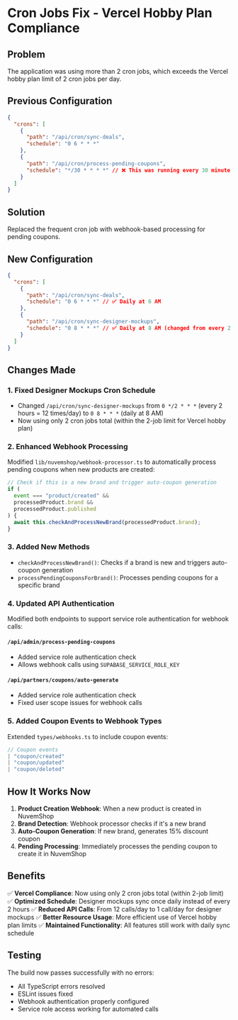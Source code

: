 # Cron Jobs Fix - Vercel Hobby Plan Compliance

## Problem

The application was using more than 2 cron jobs, which exceeds the Vercel hobby plan limit of 2 cron jobs per day.

## Previous Configuration

```json
{
  "crons": [
    {
      "path": "/api/cron/sync-deals",
      "schedule": "0 6 * * *"
    },
    {
      "path": "/api/cron/process-pending-coupons",
      "schedule": "*/30 * * * *" // ❌ This was running every 30 minutes
    }
  ]
}
```

## Solution

Replaced the frequent cron job with webhook-based processing for pending coupons.

## New Configuration

```json
{
  "crons": [
    {
      "path": "/api/cron/sync-deals",
      "schedule": "0 6 * * *" // ✅ Daily at 6 AM
    },
    {
      "path": "/api/cron/sync-designer-mockups",
      "schedule": "0 8 * * *" // ✅ Daily at 8 AM (changed from every 2 hours)
    }
  ]
}
```

## Changes Made

### 1. Fixed Designer Mockups Cron Schedule

- Changed `/api/cron/sync-designer-mockups` from `0 */2 * * *` (every 2 hours = 12 times/day) to `0 8 * * *` (daily at 8 AM)
- Now using only 2 cron jobs total (within the 2-job limit for Vercel hobby plan)

### 2. Enhanced Webhook Processing

Modified `lib/nuvemshop/webhook-processor.ts` to automatically process pending coupons when new products are created:

```typescript
// Check if this is a new brand and trigger auto-coupon generation
if (
  event === "product/created" &&
  processedProduct.brand &&
  processedProduct.published
) {
  await this.checkAndProcessNewBrand(processedProduct.brand);
}
```

### 3. Added New Methods

- `checkAndProcessNewBrand()`: Checks if a brand is new and triggers auto-coupon generation
- `processPendingCouponsForBrand()`: Processes pending coupons for a specific brand

### 4. Updated API Authentication

Modified both endpoints to support service role authentication for webhook calls:

#### `/api/admin/process-pending-coupons`

- Added service role authentication check
- Allows webhook calls using `SUPABASE_SERVICE_ROLE_KEY`

#### `/api/partners/coupons/auto-generate`

- Added service role authentication check
- Fixed user scope issues for webhook calls

### 5. Added Coupon Events to Webhook Types

Extended `types/webhooks.ts` to include coupon events:

```typescript
// Coupon events
| "coupon/created"
| "coupon/updated"
| "coupon/deleted"
```

## How It Works Now

1. **Product Creation Webhook**: When a new product is created in NuvemShop
2. **Brand Detection**: Webhook processor checks if it's a new brand
3. **Auto-Coupon Generation**: If new brand, generates 15% discount coupon
4. **Pending Processing**: Immediately processes the pending coupon to create it in NuvemShop

## Benefits

✅ **Vercel Compliance**: Now using only 2 cron jobs total (within 2-job limit)
✅ **Optimized Schedule**: Designer mockups sync once daily instead of every 2 hours
✅ **Reduced API Calls**: From 12 calls/day to 1 call/day for designer mockups
✅ **Better Resource Usage**: More efficient use of Vercel hobby plan limits
✅ **Maintained Functionality**: All features still work with daily sync schedule

## Testing

The build now passes successfully with no errors:

- All TypeScript errors resolved
- ESLint issues fixed
- Webhook authentication properly configured
- Service role access working for automated calls
